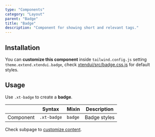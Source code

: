 ```yaml
---
type: "Components"
category: "Layout"
parent: "Badge"
title: "Badge"
description: "Component for showing short and relevant tags."
---
```


## Installation

You can **customize this component** inside `tailwind.config.js` setting `theme.extend.xtendui.badge`, check [xtendui/src/badge.css.js](https://github.com/minimit/xtendui/blob/beta/src/badge.css.js) for default styles.

## Usage

Use `.xt-badge` to create a **badge**.

<div class="xt-overflow-sub overflow-y-hidden overflow-x-scroll my-4 xt-my-auto w-full">

|                      | Syntax                          | Mixin            | Description                   |
| ----------------------- | ----------------------------------------- | -----------------------------| ----------------------------- |
| Component                  | `.xt-badge`                     | `badge`                | Badge styles            |

</div>

<demo>
  <demoinline src="demos/components/badge/usage">
  </demoinline>
</demo>

Check subpage to [customize content](/components/badge/content).
